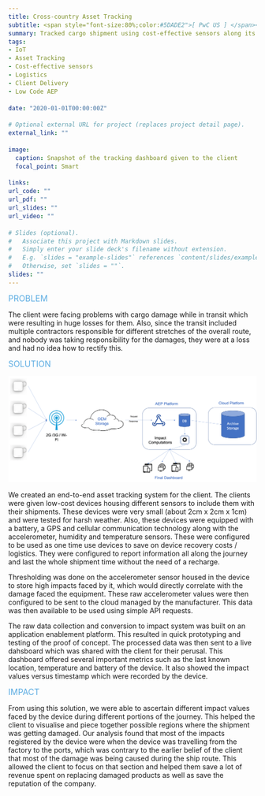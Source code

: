```yaml
---
title: Cross-country Asset Tracking
subtitle: <span style="font-size:80%;color:#5DADE2">[ PwC US ] </span><span style="font-size:80%">Prasang Gupta, <a href="https://www.linkedin.com/in/antoinetteyoung/" target="_blank">Antoinette Young</a>, <a href="https://www.linkedin.com/in/vijay-ujjain/" target="_blank">Vijay Ujjain</a></span>
summary: Tracked cargo shipment using cost-effective sensors along its cross-country journey from factory to distribution center ascertaining possible locations of damage for effective preventive steps
tags:
- IoT
- Asset Tracking
- Cost-effective sensors
- Logistics
- Client Delivery
- Low Code AEP

date: "2020-01-01T00:00:00Z"

# Optional external URL for project (replaces project detail page).
external_link: ""

image:
  caption: Snapshot of the tracking dashboard given to the client
  focal_point: Smart

links:
url_code: ""
url_pdf: ""
url_slides: ""
url_video: ""

# Slides (optional).
#   Associate this project with Markdown slides.
#   Simply enter your slide deck's filename without extension.
#   E.g. `slides = "example-slides"` references `content/slides/example-slides.md`.
#   Otherwise, set `slides = ""`.
slides: ""
---
```


<span style="color:#5DADE2;font-style:bold;font-size:120%">PROBLEM</span>

The client were facing problems with cargo damage while in transit which were resulting in huge losses for them. Also, since the transit included multiple contractors responsible for different stretches of the overall route, and nobody was taking responsibility for the damages, they were at a loss and had no idea how to rectify this.

<span style="color:#5DADE2;font-style:bold;font-size:120%">SOLUTION</span>

![Solution Architecture](architecture.png)

We created an end-to-end asset tracking system for the client. The clients were given low-cost devices housing different sensors to include them with their shipments. These devices were very small (about 2cm x 2cm x 1cm) and were tested for harsh weather. Also, these devices were equipped with a battery, a GPS and cellular communication technology along with the accelerometer, humidity and temperature sensors. These were configured to be used as one time use devices to save on device recovery costs / logistics. They were configured to report information all along the journey and last the whole shipment time without the need of a recharge.

Thresholding was done on the accelerometer sensor housed in the device to store high impacts faced by it, which would directly correlate with the damage faced the equipment. These raw accelerometer values were then configured to be sent to the cloud managed by the manufacturer. This data was then available to be used using simple API requests.

The raw data collection and conversion to impact system was built on an application enablement platform. This resulted in quick prototyping and testing of the proof of concept. The processed data was then sent to a live dahsboard which was shared with the client for their perusal. This dashboard offered several important metrics such as the last known location, temperature and battery of the device. It also showed the impact values versus timestamp which were recorded by the device.

<span style="color:#5DADE2;font-style:bold;font-size:120%">IMPACT</span>

From using this solution, we were able to ascertain different impact values faced by the device during different portions of the journey. This helped the client to visualise and piece together possible regions where the shipment was getting damaged. Our analysis found that most of the impacts registered by the device were when the device was travelling from the factory to the ports, which was contrary to the earlier belief of the client that most of the damage was being caused during the ship route. This allowed the client to focus on that section and helped them save a lot of revenue spent on replacing damaged products as well as save the reputation of the company.